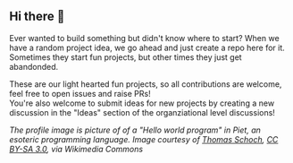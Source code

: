 ## Hi there 👋

Ever wanted to build something but didn't know where to start? When we have a random project idea, we go ahead and just create a repo here for it. Sometimes they start fun projects, but other times they just get abandonded.

These are our light hearted fun projects, so all contributions are welcome, feel free to open issues and raise PRs!<br>
You're also welcome to submit ideas for new projects by creating a new discussion in the "Ideas" section of the organziational level discussions!

_The profile image is picture of of a "Hello world program" in Piet, an esoteric programming language. Image courtesy of <a href="https://commons.wikimedia.org/wiki/File:Piet_Program_Hello_World.gif">Thomas Schoch</a>, <a href="https://creativecommons.org/licenses/by-sa/3.0">CC BY-SA 3.0</a>, via Wikimedia Commons_

